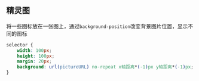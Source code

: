 ## 精灵图
将一些图标放在一张图上，通过`background-position`改变背景图片位置，显示不同的图标
```css
selector {
    width: 100px;
    height: 100px;
    margin: 20px;
    background: url(pictureURL) no-repeat x轴距离*(-1)px y轴距离*(-1)px;
}
```